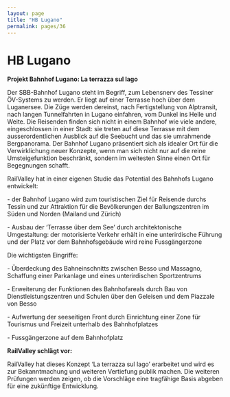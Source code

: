```yaml
---
layout: page
title: "HB Lugano"
permalink: pages/36
---
```


# HB Lugano

**Projekt Bahnhof Lugano: La terrazza sul lago**

Der SBB-Bahnhof Lugano steht im Begriff, zum Lebensnerv des Tessiner ÖV-Systems zu werden. Er liegt auf einer Terrasse hoch über dem Luganersee. Die Züge werden dereinst, nach Fertigstellung von Alptransit, nach langen Tunnelfahrten in Lugano einfahren, vom Dunkel ins Helle und Weite. Die Reisenden finden sich nicht in einem Bahnhof wie viele andere, eingeschlossen in einer Stadt: sie treten auf diese Terrasse mit dem ausserordentlichen Ausblick auf die Seebucht und das sie umrahmende Bergpanorama. Der Bahnhof Lugano präsentiert sich als idealer Ort für die Verwirklichung neuer Konzepte, wenn man sich nicht nur auf die reine Umsteigefunktion beschränkt, sondern im weitesten Sinne einen Ort für Begegnungen schafft.

RailValley hat in einer eigenen Studie das Potential des Bahnhofs Lugano entwickelt:

\- der Bahnhof Lugano wird zum touristischen Ziel für Reisende durchs Tessin und zur Attraktion für die Bevölkerungen der Ballungszentren im Süden und Norden (Mailand und Zürich)

\- Ausbau der ‘Terrasse über dem See’ durch architektonische Umgestaltung: der motorisierte Verkehr erhält in eine unterirdische Führung und der Platz vor dem Bahnhofsgebäude wird reine Fussgängerzone

Die wichtigsten Eingriffe:

\- Überdeckung des Bahneinschnitts zwischen Besso und Massagno, Schaffung einer Parkanlage und eines unterirdischen Sportzentrums

\- Erweiterung der Funktionen des Bahnhofareals durch Bau von Dienstleistungszentren und Schulen über den Geleisen und dem Piazzale von Besso

\- Aufwertung der seeseitigen Front durch Einrichtung einer Zone für Tourismus und Freizeit unterhalb des Bahnhofplatzes

\- Fussgängerzone auf dem Bahnhofplatz

**RailValley schlägt vor:**

RailValley hat dieses Konzept ‘La terrazza sul lago’ erarbeitet und wird es zur Bekanntmachung und weiteren Vertiefung publik machen. Die weiteren Prüfungen werden zeigen, ob die Vorschläge eine tragfähige Basis abgeben für eine zukünftige Entwicklung.

